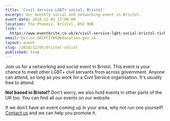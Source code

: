 ```yaml
---
title: 'Civil Service LGBT+ social, Bristol'
excerpt: Our monthly social and networking event in Bristol.
event-date: 2018-12-05 17:00:00
location: The Phoenix, Bristol, BS2 9DB 
link: >-
  https://www.eventbrite.co.uk/e/civil-service-lgbt-social-bristol-tickets-52899861911
email: Dorion.GRIFFITHS@education.gov.uk
layout: event
slug: /2018/12/05/bristol-social
published: true
---
```

Join us for a networking and social event in Bristol. This event is your chance to meet other LGBT+ civil servants from across government. Anyone can attend, so long as you work for a Civil Service organisation. It's usually free to attend.

**Not based in Bristol?** Don't worry, we also hold events in other parts of the UK too. You can find all our events on our website.

If we don't have an event coming up in your area, why not run one yourself! [Contact us](/about/contact-us/) and we can help you promote it.
